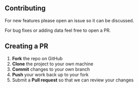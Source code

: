  
## Contributing

For new features please open an issue so it can be discussed.

For bug fixes or adding data feel free to open a PR.

## Creating a PR

1. **Fork** the repo on GitHub
2. **Clone** the project to your own machine
3. **Commit** changes to your own branch
4. **Push** your work back up to your fork
5. Submit a **Pull request** so that we can review your changes
